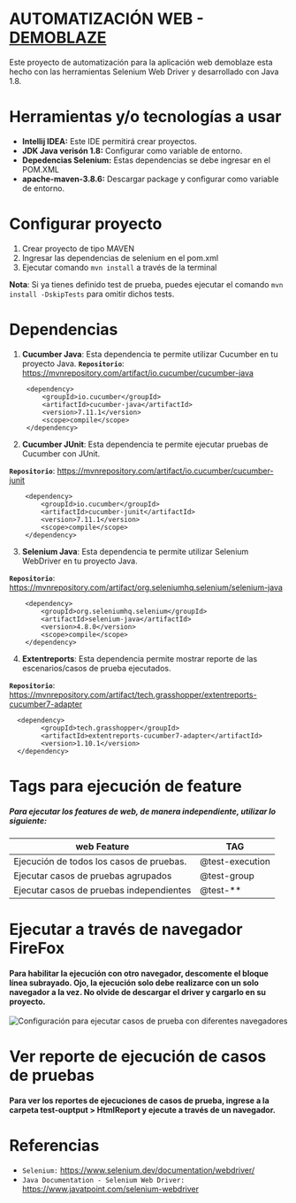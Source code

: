# AUTOMATIZACIÓN WEB - [DEMOBLAZE](https://www.demoblaze.com/)

Este proyecto de automatización para la aplicación web demoblaze esta hecho con las herramientas Selenium Web Driver y
desarrollado con Java 1.8.

# Herramientas y/o tecnologías a usar

* **Intellij IDEA:** Este IDE permitirá crear proyectos.
* **JDK Java verisón 1.8:** Configurar como variable de entorno.
* **Depedencias Selenium:** Estas dependencias se debe ingresar en el POM.XML
* **apache-maven-3.8.6:** Descargar package y configurar como variable de entorno.

# Configurar proyecto

1. Crear proyecto de tipo MAVEN
2. Ingresar las dependencias de selenium en el pom.xml
3. Ejecutar comando `mvn install` a través de la terminal

**Nota**: Si ya tienes definido test de prueba, puedes ejecutar el comando `mvn install -DskipTests` para omitir dichos
tests.

# Dependencias

1. **Cucumber Java**: Esta dependencia te permite utilizar Cucumber en tu proyecto Java.
   **`Repositorio`**: https://mvnrepository.com/artifact/io.cucumber/cucumber-java

        <dependency>
            <groupId>io.cucumber</groupId>
            <artifactId>cucumber-java</artifactId>
            <version>7.11.1</version>
            <scope>compile</scope>
        </dependency>

2. **Cucumber JUnit**: Esta dependencia te permite ejecutar pruebas de Cucumber con JUnit.

**`Repositorio`**: https://mvnrepository.com/artifact/io.cucumber/cucumber-junit

        <dependency>
            <groupId>io.cucumber</groupId>
            <artifactId>cucumber-junit</artifactId>
            <version>7.11.1</version>
            <scope>compile</scope>
        </dependency>

3. **Selenium Java**: Esta dependencia te permite utilizar Selenium WebDriver en tu proyecto Java.

**`Repositorio`**: https://mvnrepository.com/artifact/org.seleniumhq.selenium/selenium-java

        <dependency>
            <groupId>org.seleniumhq.selenium</groupId>
            <artifactId>selenium-java</artifactId>
            <version>4.8.0</version>
            <scope>compile</scope>
        </dependency>

4. **Extentreports**: Esta dependencia permite mostrar reporte de las escenarios/casos de prueba ejecutados.

**`Repositorio`**: https://mvnrepository.com/artifact/tech.grasshopper/extentreports-cucumber7-adapter

      <dependency>
            <groupId>tech.grasshopper</groupId>
            <artifactId>extentreports-cucumber7-adapter</artifactId>
            <version>1.10.1</version>
      </dependency>

# Tags para ejecución de feature

##### Para ejecutar los features de web, de manera independiente, utilizar lo siguiente:

| web Feature                              | TAG             |
|------------------------------------------|-----------------|
| Ejecución de todos los casos de pruebas. | @test-execution |
| Ejecutar casos de pruebas agrupados      | @test-group     |
| Ejecutar casos de pruebas independientes | @test-**        | 

# Ejecutar a través de navegador FireFox

#### Para habilitar  la ejecución con otro navegador, descomente el bloque línea subrayado. Ojo, la ejecución solo debe realizarce con un solo navegador a la vez. No olvide de descargar el driver y cargarlo en su proyecto.

![Configuración para ejecutar casos de prueba con diferentes navegadores](/img/configuración_driver.png)

# Ver reporte de ejecución de casos de pruebas

#### Para ver los reportes de ejecuciones de casos de prueba, ingrese a la carpeta test-ouptput > HtmlReport y ejecute a través de un navegador.

# Referencias

* `Selenium:` https://www.selenium.dev/documentation/webdriver/
* `Java Documentation - Selenium Web Driver:` https://www.javatpoint.com/selenium-webdriver


